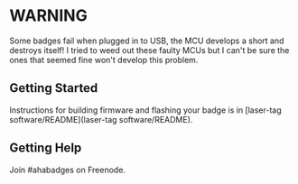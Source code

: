# WARNING

Some badges fail when plugged in to USB,
the MCU develops a short and destroys itself!
I tried to weed out these faulty MCUs but I can't be sure the ones that
seemed fine won't develop this problem.

## Getting Started

Instructions for building firmware and flashing your badge is in
[laser-tag software/README](laser-tag software/README).

## Getting Help

Join #ahabadges on Freenode.
